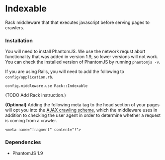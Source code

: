 # Indexable

Rack middleware that that executes javascript before serving pages to crawlers.

### Installation

You will need to install PhantomJS. We use the network requst abort functionality that was added in version 1.9, so lower versions will not work. You can check the installed version of PhantomJS by running `phantomjs -v`.

If you are using Rails, you will need to add the following to `config/application.rb`.

    config.middleware.use Rack::Indexable

(TODO Add Rack instruction.)

**(Optional)** Adding the following meta tag to the head section of your pages will opt you into the [AJAX crawling scheme](https://developers.google.com/webmasters/ajax-crawling/docs/specification), which the middleware uses in addition to checking the user agent in order to determine whether a request is coming from a crawler.

    <meta name="fragment" content="!">

### Dependencies

* PhantomJS 1.9
